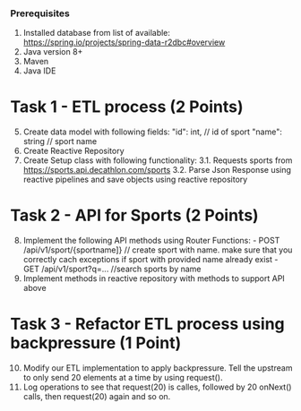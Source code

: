 ### Prerequisites
1. Installed database from list of available: https://spring.io/projects/spring-data-r2dbc#overview
2. Java version 8+
3. Maven
4. Java IDE
      
# Task 1 - ETL process (2 Points)
5. Create data model with following fields:
      "id": int, // id of sport
      "name": string // sport name
6. Create Reactive Repository
7. Create Setup class with following functionality: 3.1. Requests sports from https://sports.api.decathlon.com/sports 3.2. Parse Json Response using reactive pipelines and save objects using reactive repository

# Task 2 - API for Sports (2 Points)
8. Implement the following API methods using Router Functions:
       - POST /api/v1/sport/{sportname]} // create sport with name. make sure that you correctly cach exceptions if sport with provided name already exist
       - GET /api/v1/sport?q=... //search sports by name
9. Implement methods in reactive repository with methods to support API above

# Task 3 - Refactor ETL process using backpressure (1 Point)
10. Modify our ETL implementation to apply backpressure. Tell the upstream to only send 20 elements at a time by using request().
11. Log operations to see that request(20) is calles, followed by 20 onNext() calls, then request(20) again and so on.

